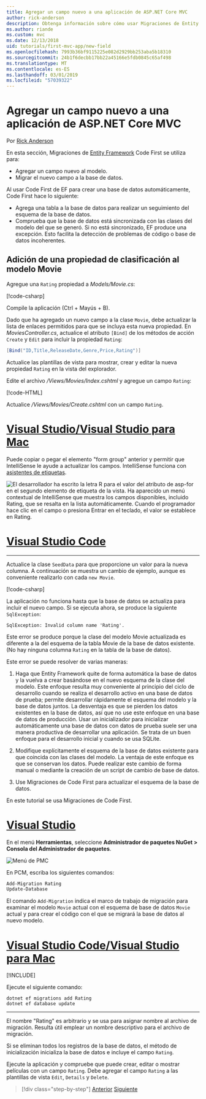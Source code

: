 ```yaml
---
title: Agregar un campo nuevo a una aplicación de ASP.NET Core MVC
author: rick-anderson
description: Obtenga información sobre cómo usar Migraciones de Entity Framework Code First para agregar un nuevo campo al modelo y migrar ese cambio a una base de datos.
ms.author: riande
ms.custom: mvc
ms.date: 12/13/2018
uid: tutorials/first-mvc-app/new-field
ms.openlocfilehash: 7993b36bf9115225e082d2929bb253aba5b18310
ms.sourcegitcommit: 24b1f6decbb17bb22a45166e5fdb0845c65af498
ms.translationtype: MT
ms.contentlocale: es-ES
ms.lasthandoff: 03/01/2019
ms.locfileid: "57039322"
---
```

# <a name="add-a-new-field-to-an-aspnet-core-mvc-app"></a>Agregar un campo nuevo a una aplicación de ASP.NET Core MVC

Por [Rick Anderson](https://twitter.com/RickAndMSFT)

En esta sección, Migraciones de [Entity Framework](/ef/core/get-started/aspnetcore/new-db) Code First se utiliza para:

* Agregar un campo nuevo al modelo.
* Migrar el nuevo campo a la base de datos.

Al usar Code First de EF para crear una base de datos automáticamente, Code First hace lo siguiente:

* Agrega una tabla a la base de datos para realizar un seguimiento del esquema de la base de datos.
* Comprueba que la base de datos está sincronizada con las clases del modelo del que se generó. Si no está sincronizado, EF produce una excepción. Esto facilita la detección de problemas de código o base de datos incoherentes.

## <a name="add-a-rating-property-to-the-movie-model"></a>Adición de una propiedad de clasificación al modelo Movie

Agregue una `Rating` propiedad a *Models/Movie.cs*:

[!code-csharp[](~/tutorials/first-mvc-app/start-mvc/sample/MvcMovie22/Models/MovieDateRating.cs?highlight=13&name=snippet)]

Compile la aplicación (Ctrl + Mayús + B).

Dado que ha agregado un nuevo campo a la clase `Movie`, debe actualizar la lista de enlaces permitidos para que se incluya esta nueva propiedad. En *MoviesController.cs*, actualice el atributo `[Bind]` de los métodos de acción `Create` y `Edit` para incluir la propiedad `Rating`:

```csharp
[Bind("ID,Title,ReleaseDate,Genre,Price,Rating")]
   ```

Actualice las plantillas de vista para mostrar, crear y editar la nueva propiedad `Rating` en la vista del explorador.

Edite el archivo */Views/Movies/Index.cshtml* y agregue un campo `Rating`:

[!code-HTML[](~/tutorials/first-mvc-app/start-mvc/sample/MvcMovie22/Views/Movies/IndexGenreRating.cshtml?highlight=16,38&range=24-64)]

Actualice */Views/Movies/Create.cshtml* con un campo `Rating`.

<!-- VS -------------------------->
# <a name="visual-studio--visual-studio-for-mactabvisual-studiovisual-studio-mac"></a>[Visual Studio/Visual Studio para Mac](#tab/visual-studio+visual-studio-mac)

Puede copiar o pegar el elemento "form group" anterior y permitir que IntelliSense le ayude a actualizar los campos. IntelliSense funciona con [asistentes de etiquetas](xref:mvc/views/tag-helpers/intro).

![El desarrollador ha escrito la letra R para el valor del atributo de asp-for en el segundo elemento de etiqueta de la vista. Ha aparecido un menú contextual de IntelliSense que muestra los campos disponibles, incluido Rating, que se resalta en la lista automáticamente. Cuando el programador hace clic en el campo o presiona Entrar en el teclado, el valor se establece en Rating.](new-field/_static/cr.png)

<!-- Code -------------------------->
# <a name="visual-studio-codetabvisual-studio-code"></a>[Visual Studio Code](#tab/visual-studio-code)
<!-- This tab intentionally left blank. -->
---  
<!-- End of VS tabs -->

Actualice la clase `SeedData` para que proporcione un valor para la nueva columna. A continuación se muestra un cambio de ejemplo, aunque es conveniente realizarlo con cada `new Movie`.

[!code-csharp[](start-mvc/sample/MvcMovie/Models/SeedDataRating.cs?name=snippet1&highlight=6)]

La aplicación no funciona hasta que la base de datos se actualiza para incluir el nuevo campo. Si se ejecuta ahora, se produce la siguiente `SqlException`:

`SqlException: Invalid column name 'Rating'.`

Este error se produce porque la clase del modelo Movie actualizada es diferente a la del esquema de la tabla Movie de la base de datos existente. (No hay ninguna columna `Rating` en la tabla de la base de datos).

Este error se puede resolver de varias maneras:

1. Haga que Entity Framework quite de forma automática la base de datos y la vuelva a crear basándose en el nuevo esquema de la clase del modelo. Este enfoque resulta muy conveniente al principio del ciclo de desarrollo cuando se realiza el desarrollo activo en una base de datos de prueba; permite desarrollar rápidamente el esquema del modelo y la base de datos juntos. La desventaja es que se pierden los datos existentes en la base de datos, así que no use este enfoque en una base de datos de producción. Usar un inicializador para inicializar automáticamente una base de datos con datos de prueba suele ser una manera productiva de desarrollar una aplicación. Se trata de un buen enfoque para el desarrollo inicial y cuando se usa SQLite.

2. Modifique explícitamente el esquema de la base de datos existente para que coincida con las clases del modelo. La ventaja de este enfoque es que se conservan los datos. Puede realizar este cambio de forma manual o mediante la creación de un script de cambio de base de datos.

3. Use Migraciones de Code First para actualizar el esquema de la base de datos.

En este tutorial se usa Migraciones de Code First.

<!-- VS -------------------------->
# <a name="visual-studiotabvisual-studio"></a>[Visual Studio](#tab/visual-studio)

En el menú **Herramientas**, seleccione **Administrador de paquetes NuGet > Consola del Administrador de paquetes**.

  ![Menú de PMC](adding-model/_static/pmc.png)

En PCM, escriba los siguientes comandos:

```powershell
Add-Migration Rating
Update-Database
```

El comando `Add-Migration` indica el marco de trabajo de migración para examinar el modelo `Movie` actual con el esquema de base de datos `Movie` actual y para crear el código con el que se migrará la base de datos al nuevo modelo.

# <a name="visual-studio-code--visual-studio-for-mactabvisual-studio-codevisual-studio-mac"></a>[Visual Studio Code/Visual Studio para Mac](#tab/visual-studio-code+visual-studio-mac)

[!INCLUDE[](~/includes/RP-mvc-shared/sqlite-warn.md)]

Ejecute el siguiente comando:

```cli
dotnet ef migrations add Rating
dotnet ef database update
```

---  
<!-- End of VS tabs -->

El nombre "Rating" es arbitrario y se usa para asignar nombre al archivo de migración. Resulta útil emplear un nombre descriptivo para el archivo de migración.

Si se eliminan todos los registros de la base de datos, el método de inicialización inicializa la base de datos e incluye el campo `Rating`.

Ejecute la aplicación y compruebe que puede crear, editar o mostrar películas con un campo `Rating`. Debe agregar el campo `Rating` a las plantillas de vista `Edit`, `Details` y `Delete`.

> [!div class="step-by-step"]
> [Anterior](search.md)
> [Siguiente](validation.md)  
